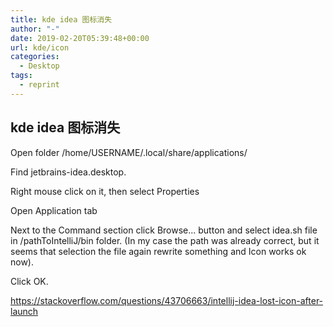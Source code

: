 ```yaml
---
title: kde idea 图标消失
author: "-"
date: 2019-02-20T05:39:48+00:00
url: kde/icon
categories:
  - Desktop
tags:
  - reprint
---
```

## kde idea 图标消失

Open folder /home/USERNAME/.local/share/applications/
  
Find jetbrains-idea.desktop.
  
Right mouse click on it, then select Properties
  
Open Application tab
  
Next to the Command section click Browse... button and select idea.sh file in /pathToIntelliJ/bin folder. (In my case the path was already correct, but it seems that selection the file again rewrite something and Icon works ok now).
  
Click OK.

<https://stackoverflow.com/questions/43706663/intellij-idea-lost-icon-after-launch>
